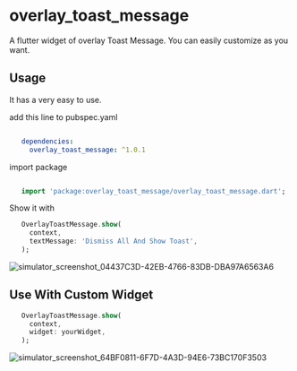 # overlay_toast_message

A flutter widget of overlay Toast Message. You can easily customize as you want.

## Usage

It has a very easy to use.

add this line to pubspec.yaml

```yaml

   dependencies:
     overlay_toast_message: ^1.0.1

```

import package

```dart

   import 'package:overlay_toast_message/overlay_toast_message.dart';

```

Show it with
```dart
   OverlayToastMessage.show(
     context,
     textMessage: 'Dismiss All And Show Toast',
   );
```

![simulator_screenshot_04437C3D-42EB-4766-83DB-DBA97A6563A6](https://user-images.githubusercontent.com/49743631/209962853-b3c3df90-5818-46d2-92ab-e5eb8f7c1c01.png)

## Use With Custom Widget
```dart
   OverlayToastMessage.show(
     context,
     widget: yourWidget,
   );
```


![simulator_screenshot_64BF0811-6F7D-4A3D-94E6-73BC170F3503](https://user-images.githubusercontent.com/49743631/209962926-35836d32-f649-420a-9300-338cd3c11bdb.png)


